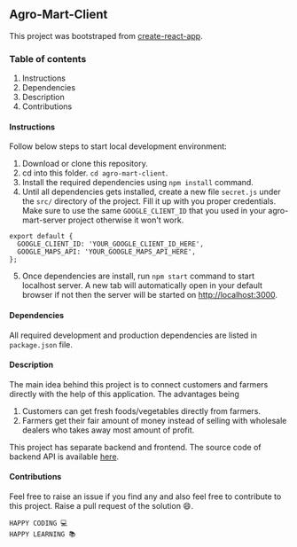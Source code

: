 ## Agro-Mart-Client

This project was bootstraped from [create-react-app](https://github.com/facebook/create-react-app).

### Table of contents

1. Instructions
2. Dependencies
3. Description
4. Contributions

#### Instructions

Follow below steps to start local development environment:

1. Download or clone this repository.
2. cd into this folder. `cd agro-mart-client`.
3. Install the required dependencies using `npm install` command.
4. Until all dependencies gets installed, create a new file `secret.js` under the `src/` directory of the project. Fill it up with you proper credentials. Make sure to use the same `GOOGLE_CLIENT_ID` that you used in your agro-mart-server project otherwise it won't work.

```
export default {
  GOOGLE_CLIENT_ID: 'YOUR_GOOGLE_CLIENT_ID_HERE',
  GOOGLE_MAPS_API: 'YOUR_GOOGLE_MAPS_API_HERE',
};
```

5. Once dependencies are install, run `npm start` command to start localhost server. A new tab will automatically open in your default browser if not then the server will be started on [http://localhost:3000](http://localhost:3000).

#### Dependencies

All required development and production dependencies are listed in `package.json` file.

#### Description

The main idea behind this project is to connect customers and farmers directly with the help of this application. The advantages being

1. Customers can get fresh foods/vegetables directly from farmers.
2. Farmers get their fair amount of money instead of selling with wholesale dealers who takes away most amount of profit.

This project has separate backend and frontend. The source code of backend API is available [here](https://github.com/deveshpatel0101/agro-mart-server).

#### Contributions

Feel free to raise an issue if you find any and also feel free to contribute to this project. Raise a pull request of the solution 😄.

```
HAPPY CODING 💻
HAPPY LEARNING 📚
```
